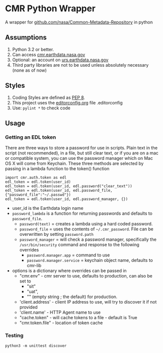 # CMR Python Wrapper

A wrapper for [github.com/nasa/Common-Metadata-Repository][git_cmr] in python

## Assumptions

1. Python 3.2 or better.
2. Can access [cmr.earthdata.nasa.gov][cmr]
3. Optional: an account on [urs.earthdata.nasa.gov][edl]
4. Third party libraries are not to be used unless absolutely necessary (none as of now)

## Styles

1. Coding Styles are defined as [PEP 8][pep8].
2. This project uses the [editorconfig.org][econfig] file .editorconfig 
3. Use: `pylint *` to check code

## Usage

### Getting an EDL token

There are three ways to store a password for use in scripts. Plain text in the script (not recommended), in a file, but still clear text, or if you are on a mac or compatible system, you can use the password manager which on Mac OS X will come from Keychain. These three methods are selected by passing in a lambda function to the token() function

    import cmr.auth.token as edl
    edl_token = edl.token(user_id)
    edl_token = edl.token(user_id, edl.password("clear_text"))
    edl_token = edl.token(user_id, edl.password_file, {"password_file":"~/.passwd"})
    edl_token = edl.token(user_id, edl.password_manager, {})

* user_id is the Earthdata login name
* `password_lambda` is a function for returning passwords and defaults to `password_file`.
    * `password(text)` = creates a lambda using a hard coded password.
    * `password_file` = uses the contents of `~/.cmr_password`. File can be overwritten by setting `password.path`
    * `password_manager` = will check a password manager, specifically the `/usr/bin/security` command and response to the following overrides
        * `password.manager.app` = command to use
        * `password.manager.service` = keychain object name, defaults to cmr-lib
* options is a dictionary where overrides can be passed in
    * "cmr.env" - cmr server to use, defaults to production, can also be set to    
        * "sit"
        * "uat",
        * "" (empty string ; the default) for production.
    * 'client.address' - client IP address to use, will try to discover it if not provided
    * 'client.name' - HTTP Agent name to use
    * "cache.token" - will cache tokens to a file - default is True
    * "cmr.token.file" - location of token cache

### Testing
`python3 -m unittest discover`

[pep8]: https://www.python.org/dev/peps/pep-0008/ "Python coding standard"
[cmr]: https://cmr.earthdata.nasa.gov/ "CMR API"
[git_cmr]: https://github.com/nasa/Common-Metadata-Repository/ "CMR GitHub Repository"
[edl]: https://urs.earthdata.nasa.gov/ "Earth Data Login"
[econfig]: https://editorconfig.org/ "Editor Config Definition"

